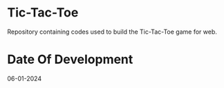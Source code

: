 # Tic-Tac-Toe
Repository containing codes used to build the Tic-Tac-Toe game for web.

# Date Of Development
06-01-2024


